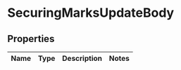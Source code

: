 
# SecuringMarksUpdateBody

## Properties
Name | Type | Description | Notes
------------ | ------------- | ------------- | -------------



